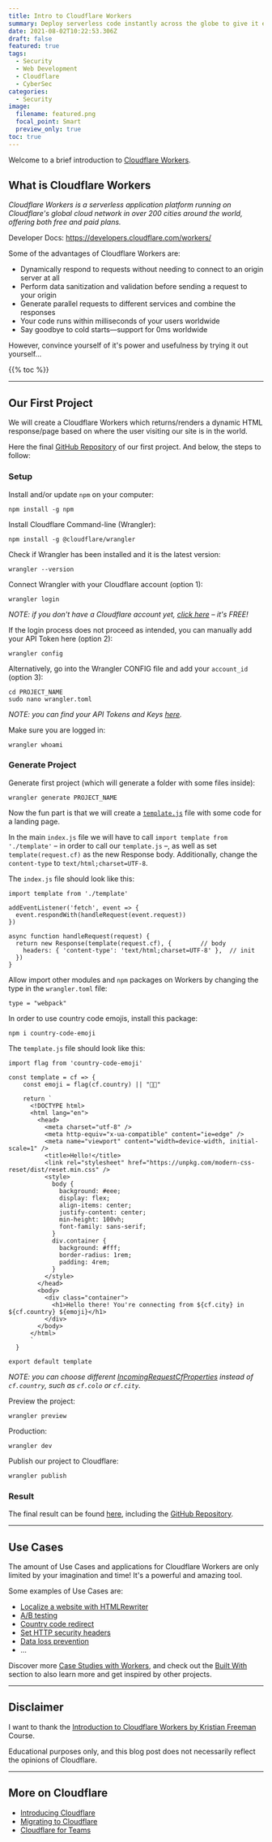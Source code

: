 ```yaml
---
title: Intro to Cloudflare Workers
summary: Deploy serverless code instantly across the globe to give it exceptional performance, reliability, and scale.
date: 2021-08-02T10:22:53.306Z
draft: false
featured: true
tags:
  - Security
  - Web Development
  - Cloudflare
  - CyberSec
categories:
  - Security
image:
  filename: featured.png
  focal_point: Smart
  preview_only: true
toc: true
---
```


Welcome to a brief introduction to [Cloudflare Workers](https://workers.cloudflare.com/).

## What is Cloudflare Workers

_Cloudflare Workers is a serverless application platform running on Cloudflare's global cloud network in over 200 cities around the world, offering both free and paid plans._

Developer Docs: https://developers.cloudflare.com/workers/

Some of the advantages of Cloudflare Workers are:

- Dynamically respond to requests without needing to connect to an origin server at all
- Perform data sanitization and validation before sending a request to your origin
- Generate parallel requests to different services and combine the responses
- Your code runs within milliseconds of your users worldwide
- Say goodbye to cold starts—support for 0ms worldwide

However, convince yourself of it's power and usefulness by trying it out yourself...

{{% toc %}}

* * *

## Our First Project

We will create a Cloudflare Workers which returns/renders a dynamic HTML response/page based on where the user visiting our site is in the world.

Here the final [GitHub Repository](https://github.com/DavidJKTofan/html-my-project) of our first project.
And below, the steps to follow:

### Setup

Install and/or update `npm` on your computer:
```
npm install -g npm
```    

Install Cloudflare Command-line (Wrangler):
```
npm install -g @cloudflare/wrangler
```

Check if Wrangler has been installed and it is the latest version:
```
wrangler --version
```

Connect Wrangler with your Cloudflare account (option 1):
```
wrangler login
```

_NOTE: if you don't have a Cloudflare account yet, [click here](https://dash.cloudflare.com/sign-up) – it's FREE!_

If the login process does not proceed as intended, you can manually add your API Token here (option 2):
```
wrangler config
```

Alternatively, go into the Wrangler CONFIG file and add your `account_id` (option 3):
```
cd PROJECT_NAME
sudo nano wrangler.toml
```

_NOTE: you can find your API Tokens and Keys [here](https://support.cloudflare.com/hc/en-us/articles/200167836-Managing-API-Tokens-and-Keys)._

Make sure you are logged in:
```
wrangler whoami
```

### Generate Project

Generate first project (which will generate a folder with some files inside):
```
wrangler generate PROJECT_NAME
```

Now the fun part is that we will create a [`template.js`](https://github.com/DavidJKTofan/html-my-project/blob/master/template.js) file with some code for a landing page.

In the main `index.js` file we will have to call `import template from './template'` – in order to call our `template.js` –, as well as set `template(request.cf)` as the new Response body. Additionally, change the `content-type` to `text/html;charset=UTF-8`.

The `index.js` file should look like this:
```
import template from './template'

addEventListener('fetch', event => {
  event.respondWith(handleRequest(event.request))
})

async function handleRequest(request) {
  return new Response(template(request.cf), {        // body
    headers: { 'content-type': 'text/html;charset=UTF-8' },  // init
  })
}
```

Allow import other modules and `npm` packages on Workers by changing the type in the `wrangler.toml` file:
```
type = "webpack"
```

In order to use country code emojis, install this package:
```
npm i country-code-emoji
```

The `template.js` file should look like this:
```
import flag from 'country-code-emoji'

const template = cf => {
    const emoji = flag(cf.country) || "👋🏻"

    return `
      <!DOCTYPE html>
      <html lang="en">
        <head>
          <meta charset="utf-8" />
          <meta http-equiv="x-ua-compatible" content="ie=edge" />
          <meta name="viewport" content="width=device-width, initial-scale=1" />
          <title>Hello!</title>
          <link rel="stylesheet" href="https://unpkg.com/modern-css-reset/dist/reset.min.css" />
          <style>
            body {
              background: #eee;
              display: flex;
              align-items: center;
              justify-content: center;
              min-height: 100vh;
              font-family: sans-serif;
            }
            div.container {
              background: #fff;
              border-radius: 1rem;
              padding: 4rem;
            }
          </style>
        </head>
        <body>
          <div class="container">
            <h1>Hello there! You're connecting from ${cf.city} in ${cf.country} ${emoji}</h1>
          </div>
        </body>
      </html>
      `
  }

export default template
```

_NOTE: you can choose different [IncomingRequestCfProperties](https://developers.cloudflare.com/workers/runtime-apis/request#incomingrequestcfproperties) instead of `cf.country`, such as `cf.colo` or `cf.city`._

Preview the project:
```
wrangler preview
```

Production:
```
wrangler dev
```

Publish our project to Cloudflare:
```
wrangler publish
```

### Result

The final result can be found [here](https://html-my-project.cf-testing.workers.dev/), including the [GitHub Repository](https://github.com/DavidJKTofan/html-my-project).

* * *

## Use Cases

The amount of Use Cases and applications for Cloudflare Workers are only limited by your imagination and time! It's a powerful and amazing tool.

Some examples of Use Cases are:

- [Localize a website with HTMLRewriter](https://developers.cloudflare.com/workers/tutorials/localize-a-website)
- [A/B testing](https://developers.cloudflare.com/workers/examples/ab-testing)
- [Country code redirect](https://developers.cloudflare.com/workers/examples/country-code-redirect)
- [Set HTTP security headers](https://developers.cloudflare.com/workers/examples/security-headers)
- [Data loss prevention](https://developers.cloudflare.com/workers/examples/data-loss-prevention)
- ...

Discover more [Case Studies with Workers](https://www.cloudflare.com/case-studies/?product=Workers), and check out the [Built With](https://workers.cloudflare.com/built-with) section to also learn more and get inspired by other projects.

* * * * *

## Disclaimer

I want to thank the [Introduction to Cloudflare Workers by Kristian Freeman](https://egghead.io/courses/introduction-to-cloudflare-workers-5aa3) Course.

Educational purposes only, and this blog post does not necessarily reflect the opinions of Cloudflare.

* * * *

## More on Cloudflare

- [Introducing Cloudflare](https://davidtofan.com/post/cloudflare-security/)
- [Migrating to Cloudflare](https://davidtofan.com/post/migrating-to-cloudflare/)
- [Cloudflare for Teams](https://davidtofan.com/post/cloudflare-for-teams/)

